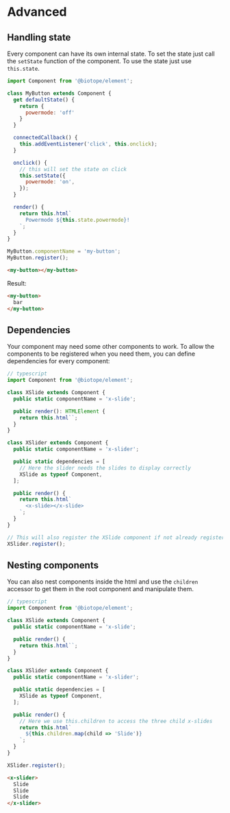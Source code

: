 # Advanced

## Handling state
Every component can have its own internal state. To set the state just call the `setState` function
of the component. To use the state just use `this.state`.

```javascript
import Component from '@biotope/element';

class MyButton extends Component {
  get defaultState() {
    return {
      powermode: 'off'
    }
  }

  connectedCallback() {
    this.addEventListener('click', this.onclick);
  }

  onclick() {
    // this will set the state on click
    this.setState({
      powermode: 'on',
    });
  }

  render() {
    return this.html`
      Powermode ${this.state.powermode}!
    `;
  }
}

MyButton.componentName = 'my-button';
MyButton.register();
```

```html
<my-button></my-button>
```

Result:
```html
<my-button>
  bar
</my-button>
```

## Dependencies
Your component may need some other components to work. To allow the components to be registered when
you need them, you can define dependencies for every component:

```javascript
// typescript
import Component from '@biotope/element';

class XSlide extends Component {
  public static componentName = 'x-slide';

  public render(): HTMLElement {
    return this.html``;
  }
}

class XSlider extends Component {
  public static componentName = 'x-slider';

  public static dependencies = [
    // Here the slider needs the slides to display correctly
    XSlide as typeof Component,
  ];

  public render() {
    return this.html`
      <x-slide></x-slide>
    `;
  }
}

// This will also register the XSlide component if not already registered
XSlider.register();
```

## Nesting components
You can also nest components inside the html and use the `children` accessor to get them in the root
component and manipulate them.

```javascript
// typescript
import Component from '@biotope/element';

class XSlide extends Component {
  public static componentName = 'x-slide';

  public render() {
    return this.html``;
  }
}

class XSlider extends Component {
  public static componentName = 'x-slider';

  public static dependencies = [
    XSlide as typeof Component,
  ];

  public render() {
    // Here we use this.children to access the three child x-slides
    return this.html`
      ${this.children.map(child => 'Slide')}
    `;
  }
}

XSlider.register();
```

```html
<x-slider>
  Slide
  Slide
  Slide
</x-slider>
```
